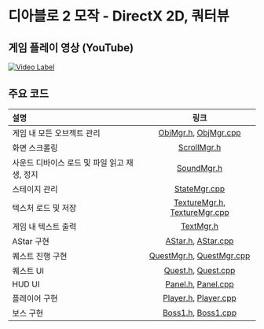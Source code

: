 # 디아블로 2 모작 - DirectX 2D, 쿼터뷰 
## 게임 플레이 영상 (YouTube)
[![Video Label](http://img.youtube.com/vi/sQSyecwb0mQ/0.jpg)](https://youtu.be/sQSyecwb0mQ?t=0s)

## 주요 코드
| 설명 | 링크 |
| :------------ | :----------: |
| 게임 내 모든 오브젝트 관리 | [ObjMgr.h](Diablo2/ObjMgr.h), [ObjMgr.cpp](Diablo2/ObjMgr.cpp) |
| 화면 스크롤링 | [ScrollMgr.h](Diablo2/ScrollMgr.h) |
| 사운드 디바이스 로드 및 파일 읽고 재생, 정지 | [SoundMgr.h](Diablo2/SoundMgr.h) |
| 스테이지 관리 | [StateMgr.cpp](Diablo2/StateMgr.cpp) |
| 텍스처 로드 및 저장 | [TextureMgr.h](Diablo2/TextureMgr.h), [TextureMgr.cpp](Diablo2/TextureMgr.cpp) |
| 게임 내 텍스트 출력 | [TextMgr.h](Diablo2/TextMgr.h) |
| AStar 구현 | [AStar.h](Diablo2/AStar.h), [AStar.cpp](Diablo2/AStar.cpp) |
| 퀘스트 진행 구현 | [QuestMgr.h](Diablo2/QuestMgr.h), [QuestMgr.cpp](Diablo2/QuestMgr.cpp) |
| 퀘스트 UI | [Quest.h](Diablo2/Quest.h), [Quest.cpp](Diablo2/Quest.cpp) |
| HUD UI | [Panel.h](Diablo2/Panel.h), [Panel.cpp](Diablo2/Panel.cpp) |
| 플레이어 구현 | [Player.h](Diablo2/Player.h), [Player.cpp](Diablo2/Player.cpp) |
| 보스 구현 | [Boss1.h](Diablo2/Boss1.h), [Boss1.cpp](Diablo2/Boss1.cpp) |
